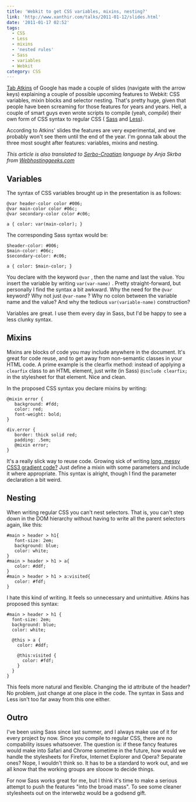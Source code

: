 ```yaml
---
title: 'Webkit to get CSS variables, mixins, nesting?'
link: 'http://www.xanthir.com/talks/2011-01-12/slides.html'
date: '2011-01-17 02:52'
tags:
  - CSS
  - Less
  - mixins
  - 'nested rules'
  - Sass
  - variables
  - Webkit
category: CSS
---
```


[Tab Atkins](http://twitter.com/tabatkins) of Google has made a couple of slides (navigate with the arrow keys) explaining a couple of possible upcoming features to Webkit: CSS variables, mixin blocks and selector nesting. That's pretty huge, given that people have been screaming for those features for years and years. Hell, a couple of smart guys even wrote scripts to compile (yeah, _compile_) their own form of CSS syntax to regular CSS ( [Sass](http://sass-lang.com) and [Less](http://lesscss.org/)).  According to Atkins' slides the features are very experimental, and we probably won't see them until the end of the year. I'm gonna talk about the three most sought after features: variables, mixins and nesting.  _This article is also translated to [Serbo-Croatian](http://science.webhostinggeeks.com/desing-css) language by Anja Skrba from [Webhostinggeeks.com](http://webhostinggeeks.com/)_
## Variables
The syntax of CSS variables brought up in the presentation is as follows:

    @var header-color color #006;
    @var main-color color #06c;
    @var secondary-color color #c06;
    
    a { color: var(main-color); }
The corresponding Sass syntax would be:

    $header-color: #006;
    $main-color: #06c;
    $secondary-color: #c06;
    
    a { color: $main-color; }
You declare with the keyword `@var` , then the name and last the value. You insert the variable by writing `var(var-name)` . Pretty straight-forward, but personally I find the syntax a bit awkward. Why the need for the `@var` keyword? Why not just `@var-name` ? Why no colon between the variable name and the value? And why the tedious `var(variable-name)` construction?  Variables are great. I use them every day in Sass, but I'd be happy to see a less clunky syntax.
## Mixins
Mixins are blocks of code you may include anywhere in the document. It's great for code reuse, and to get away from non-semantic classes in your HTML code. A prime example is the clearfix method: instead of applying a `clearfix` class to an HTML element, just write (in Sass) `@include clearfix;` in the stylesheet for that element. Nice and clean.  In the proposed CSS syntax you declare mixins by writing:

    @mixin error {
       background: #fdd;
       color: red;
       font-weight: bold;
    }
    
    div.error {
       border: thick solid red;
       padding: .5em;
       @mixin error;
    }
It's a really slick way to reuse code. Growing sick of writing [long, messy CSS3 gradient code?](http://jnbrk.se/fp7c68) Just define a mixin with some parameters and include it where appropriate. This syntax is alright, though I find the parameter declaration a bit weird.
## Nesting
When writing regular CSS you can't nest selectors. That is, you can't step down in the DOM hierarchy without having to write all the parent selectors again, like this:

    #main > header > h1{
       font-size: 2em;
       background: blue;
       color: white;
    }
    #main > header > h1 > a{
       color: #ddf;
    }
    #main > header > h1 > a:visited{
       color: #fdf;
    }
I hate this kind of writing. It feels so unnecessary and unintuitive. Atkins has proposed this syntax:

    #main > header > h1 {
      font-size: 2em;
      background: blue;
      color: white;
    
      @this > a {
        color: #ddf;
    
        @this:visited {
          color: #fdf;
        }
      }
    }
This feels more natural and flexible. Changing the id attribute of the header? No problem, just change at one place in the code. The syntax in Sass and Less isn't too far away from this one either.
## Outro
I've been using Sass since last summer, and I always make use of it for every project by now. Since you compile to regular CSS, there are no compability issues whatsoever. The question is: if these fancy features would make into Safari and Chrome sometime in the future, how would we handle the stylesheets for Firefox, Internet Explorer and Opera? Separate ones? Nope, I wouldn't think so. It has to be a standard to work out, and we all know that the working groups are slooow to decide things.  For now Sass works great for me, but I think it's time to make a serious attempt to push the features "into the broad mass". To see some cleaner stylesheets out on the interwebz would be a godsend gift.
